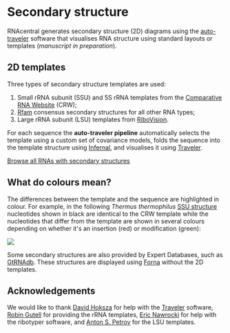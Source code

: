 
# Secondary structure

RNAcentral generates secondary structure (2D) diagrams using
the [auto-traveler](https://github.com/RNAcentral/auto-traveler) software that
visualises RNA structure using standard layouts or templates (*manuscript in preparation*).

## 2D templates

Three types of secondary structure templates are used:

1. Small rRNA subunit (SSU) and 5S rRNA templates from the [Comparative RNA Website](http://www.rna.ccbb.utexas.edu) (CRW);
2. [Rfam](http://rfam.org) consensus secondary structures for all other RNA types;
3. Large rRNA subunit (LSU) templates from [RiboVision](http://apollo.chemistry.gatech.edu/RiboVision/).

For each sequence the **auto-traveler pipeline** automatically selects the template using a custom set of covariance models,
folds the sequence into the template structure using [Infernal](http://eddylab.org/infernal),
and visualises it using [Traveler](https://github.com/davidhoksza/traveler).

<a href='/search?q=has_secondary_structure:"True"' class="btn btn-primary">Browse all RNAs with secondary structures</a>

## What do colours mean?

The differences between the template and the sequence are highlighted in colour.
For example, in the following *Thermus thermophilus*
[SSU structure](/rna/URS000080E226/274)
nucleotides shown in black are identical to the CRW template
while the nucleotides that differ from the template are shown in several colours
depending on whether it's an insertion (red) or modification (green):

<a class="thumbnail" href="/rna/URS000080E226/274">
  <img src="/static/img/2d-example.png">
</a>

Some secondary structures are also provided by Expert Databases,
such as [GtRNAdb](/expert-database/gtrnadb). These structures are displayed using
[Forna](http://rna.tbi.univie.ac.at/forna/) without the 2D templates.

## Acknowledgements

We would like to thank [David Hoksza](https://github.com/davidhoksza)
for help with the [Traveler](https://github.com/davidhoksza/traveler) software, [Robin Gutell](http://www.rna.ccbb.utexas.edu) for providing the rRNA templates, [Eric Nawrocki](https://github.com/nawrockie) for help with the ribotyper software, and [Anton S. Petrov](http://cool.gatech.edu/people/petrov-anton) for the LSU templates.
